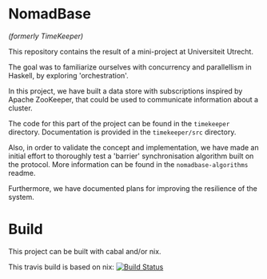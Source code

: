 
# NomadBase

_(formerly TimeKeeper)_

This repository contains the result of a mini-project at Universiteit Utrecht.

The goal was to familiarize ourselves with concurrency and parallellism in Haskell, by exploring 'orchestration'.

In this project, we have built a data store with subscriptions inspired by Apache ZooKeeper, that could be used to communicate information about a cluster.

The code for this part of the project can be found in the `timekeeper` directory. Documentation is provided in the `timekeeper/src` directory.

Also, in order to validate the concept and implementation, we have made an initial effort to thoroughly test a 'barrier' synchronisation algorithm built on the protocol. More information can be found in the `nomadbase-algorithms` readme.

Furthermore, we have documented plans for improving the resilience of the system.


# Build

This project can be built with cabal and/or nix.

This travis build is based on nix: [![Build Status](https://travis-ci.org/roberth/uu-cs-orc.png)](https://travis-ci.org/roberth/uu-cs-orc)
